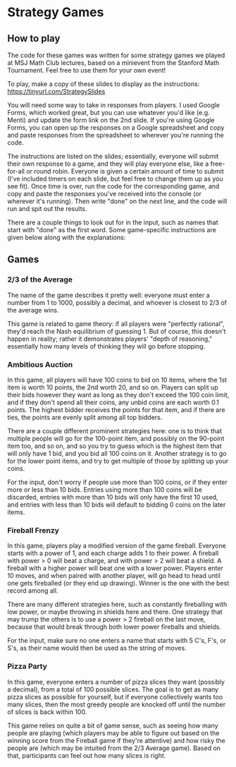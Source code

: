 # Strategy Games

## How to play
The code for these games was written for some strategy games we played at MSJ Math Club lectures, based on a minievent from the Stanford Math Tournament. Feel free to use them for your own event!

To play, make a copy of these slides to display as the instructions: https://tinyurl.com/StrategySlides

You will need some way to take in responses from players. I used Google Forms, which worked great, but you can use whatever you'd like (e.g. Menti) and update the form link on the 2nd slide. If you're using Google Forms, you can open up the responses on a Google spreadsheet and copy and paste responses from the spreadsheet to wherever you're running the code.

The instructions are listed on the slides; essentially, everyone will submit their own response to a game, and they will play everyone else, like a free-for-all or round robin. Everyone is given a certain amount of time to submit (I've included timers on each slide, but feel free to change them up as you see fit). Once time is over, run the code for the corresponding game, and copy and paste the responses you've received into the console (or wherever it's running). Then write "done" on the next line, and the code will run and spit out the results.

There are a couple things to look out for in the input, such as names that start with "done" as the first word. Some game-specific instructions are given below along with the explanations:

## Games

### 2/3 of the Average
The name of the game describes it pretty well: everyone must enter a number from 1 to 1000, possibly a decimal, and whoever is closest to 2/3 of the average wins. 

This game is related to game theory: if all players were "perfectly rational", they'd reach the Nash equilibrium of guessing 1. But of course, this doesn't happen in reality; rather it demonstrates players' "depth of reasoning," essentially how many levels of thinking they will go before stopping.

### Ambitious Auction
In this game, all players will have 100 coins to bid on 10 items, where the 1st item is worth 10 points, the 2nd worth 20, and so on. Players can split up their bids however they want as long as they don't exceed the 100 coin limit, and if they don't spend all their coins, any unbid coins are each worth 0.1 points. The highest bidder receives the points for that item, and if there are ties, the points are evenly split among all top bidders. 

There are a couple different prominent strategies here: one is to think that multiple people will go for the 100-point item, and possibly on the 90-point item too, and so on, and so you try to guess which is the highest item that will only have 1 bid, and you bid all 100 coins on it. Another strategy is to go for the lower point items, and try to get multiple of those by splitting up your coins.

For the input, don't worry if people use more than 100 coins, or if they enter more or less than 10 bids. Entries using more than 100 coins will be discarded, entries with more than 10 bids will only have the first 10 used, and entries with less than 10 bids will default to bidding 0 coins on the later items.

### Fireball Frenzy
In this game, players play a modified version of the game fireball. Everyone starts with a power of 1, and each charge adds 1 to their power. A fireball with power > 0 will beat a charge, and with power > 2 will beat a shield. A fireball with a higher power will beat one with a lower power. Players enter 10 moves, and when paired with another player, will go head to head until one gets fireballed (or they end up drawing). Winner is the one with the best record among all.

There are many different strategies here, such as constantly fireballing with low power, or maybe throwing in shields here and there. One strategy that may trump the others is to use a power > 2 fireball on the last move, because that would break through both lower power fireballs and shields.

For the input, make sure no one enters a name that starts with 5 C's, F's, or S's, as their name would then be used as the string of moves.

### Pizza Party
In this game, everyone enters a number of pizza slices they want (possibly a decimal), from a total of 100 possible slices. The goal is to get as many pizza slices as possible for yourself, but if everyone collectively wants too many slices, then the most greedy people are knocked off until the number of slices is back within 100.

This game relies on quite a bit of game sense, such as seeing how many people are playing (which players may be able to figure out based on the winning score from the Fireball game if they're attentive) and how risky the people are (which may be intuited from the 2/3 Average game). Based on that, participants can feel out how many slices is right.


